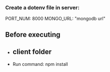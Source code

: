 <h3>Create a dotenv file in server:</h3>
PORT_NUM: 8000 
MONGO_URL: "mongodb url"

<h2>Before executing</h2>
<ul>
  <li>
    <h2>client folder</h2> 
    <li><p>Run command: npm install</p></li>
  </li>
</ul>
